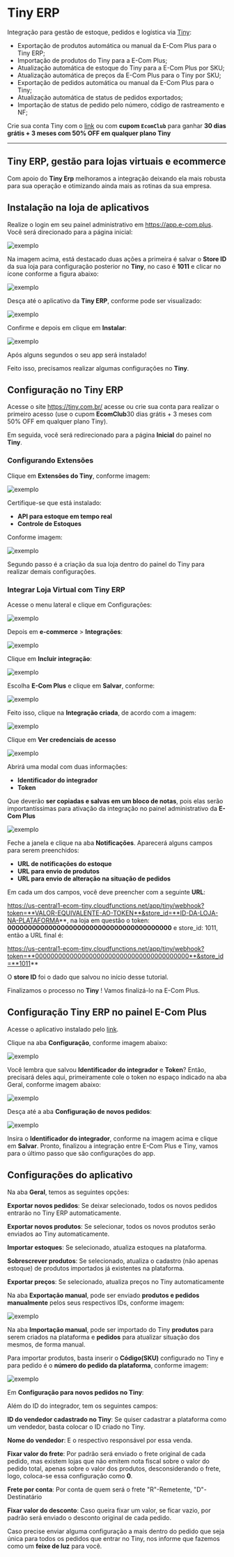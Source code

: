 # Tiny ERP

Integração para gestão de estoque, pedidos e logística via [Tiny](https://tiny.com.br/):

- Exportação de produtos automática ou manual da E-Com Plus para o Tiny ERP;
- Importação de produtos do Tiny para a E-Com Plus;
- Atualização automática de estoque do Tiny para a E-Com Plus por SKU;
- Atualização automática de preços da E-Com Plus para o Tiny por SKU;
- Exportação de pedidos automática ou manual da E-Com Plus para o Tiny;
- Atualização automática de status de pedidos exportados;
- Importação de status de pedido pelo número, código de rastreamento e NF;

<div class="alert alert-info">
  Crie sua conta Tiny com o <a href="https://www.tiny.com.br/inscricao?parceiro=EcomClub">link</a> ou com <b>cupom <code>EcomClub</code></b> para ganhar <b>30 dias grátis + 3 meses com 50% OFF em qualquer plano Tiny</b>
</div>

___

## Tiny ERP, gestão para lojas virtuais e ecommerce

Com apoio do **Tiny Erp** melhoramos a integração deixando ela mais robusta para sua operação e otimizando ainda mais as rotinas da sua empresa.

## Instalação na loja de aplicativos

Realize o login em seu painel administrativo em https://app.e-com.plus. Você será direcionado para a página inicial:

![exemplo](https://us-central1-ecom-bling.cloudfunctions.net/app/img/instalar.png)

Na imagem acima, está destacado duas ações a primeira é salvar o **Store ID** da sua loja para configuração posterior no **Tiny**, no caso é **1011** e clicar no ícone conforme a figura abaixo:

![exemplo](https://us-central1-ecom-bling.cloudfunctions.net/app/img/aplicativo.png)

Desça até o aplicativo da **Tiny ERP**, conforme pode ser visualizado:

![exemplo](https://us-central1-ecom-bling.cloudfunctions.net/app/img/app_tiny.png)

Confirme e depois em clique em **Instalar**:

![exemplo](https://us-central1-ecom-bling.cloudfunctions.net/app/img/app_tiny2.png)

Após alguns segundos o seu app será instalado!

Feito isso, precisamos realizar algumas configurações no **Tiny**.

## Configuração no Tiny ERP

Acesse o site https://tiny.com.br/ acesse ou crie sua conta para realizar o primeiro acesso (use o cupom **EcomClub**30 dias grátis + 3 meses com 50% OFF em qualquer plano Tiny).

Em seguida, você será redirecionado para a página **Inicial** do painel no **Tiny**.

### Configurando Extensões 

Clique em **Extensões do Tiny**, conforme imagem:

![exemplo](https://us-central1-ecom-bling.cloudfunctions.net/app/img/extensoes.png)
 

Certifique-se que está instalado:

- **API para estoque em tempo real**
- **Controle de Estoques**

Conforme imagem:

![exemplo](https://us-central1-ecom-bling.cloudfunctions.net/app/img/confirmacao.png) 

Segundo passo é a criação da sua loja dentro do painel do Tiny para realizar demais configurações.

### Integrar Loja Virtual com Tiny ERP

Acesse o menu lateral e clique em Configurações:

![exemplo](https://us-central1-ecom-bling.cloudfunctions.net/app/img/configuracao.png) 

Depois em **e-commerce** > **Integrações**:

![exemplo](https://us-central1-ecom-bling.cloudfunctions.net/app/img/integracao.png) 

Clique em **Incluir integração**:

![exemplo](https://us-central1-ecom-bling.cloudfunctions.net/app/img/integracao2.png) 

Escolha **E-Com Plus** e clique em **Salvar**, conforme:

![exemplo](https://us-central1-ecom-bling.cloudfunctions.net/app/img/salvar.png) 

Feito isso, clique na **Integração criada**, de acordo com a imagem:

![exemplo](https://us-central1-ecom-bling.cloudfunctions.net/app/img/criada.png) 

Clique em **Ver credenciais de acesso**

![exemplo](https://us-central1-ecom-bling.cloudfunctions.net/app/img/credenciais_acesso.png) 

Abrirá uma modal com duas informações:

- **Identificador do integrador**
- **Token** 

Que deverão **ser copiadas e salvas em um bloco de notas**, pois elas serão importantíssimas para ativação da integração no painel administrativo da **E-Com Plus**

![exemplo](https://us-central1-ecom-bling.cloudfunctions.net/app/img/credencial.png) 

Feche a janela e clique na aba **Notificações**. Aparecerá alguns campos para serem preenchidos:

- **URL de notificações do estoque**
- **URL para envio de produtos**
- **URL para envio de alteração na situação de pedidos**

Em cada um dos campos, você deve preencher com a seguinte **URL**:

https://us-central1-ecom-tiny.cloudfunctions.net/app/tiny/webhook?token=**VALOR-EQUIVALENTE-AO-TOKEN**&store_id=**ID-DA-LOJA-NA-PLATAFORMA**, na loja em questão o token: **0000000000000000000000000000000000000000** e store_id: 1011, então a URL final é:

https://us-central1-ecom-tiny.cloudfunctions.net/app/tiny/webhook?token=**0000000000000000000000000000000000000000**&store_id=**1011**

O **store ID** foi o dado que salvou no início desse tutorial.

Finalizamos o processo no **Tiny** ! Vamos finalizá-lo na E-Com Plus.

## Configuração Tiny ERP no painel E-Com Plus

Acesse o aplicativo instalado pelo [link](https://app.e-com.plus/#/apps/edit/105922).

Clique na aba **Configuração**, conforme imagem abaixo:

![exemplo](https://us-central1-ecom-bling.cloudfunctions.net/app/img/config_ecom.png) 

Você lembra que salvou  **Identificador do integrador** e **Token**? Então, precisará deles aqui, primeiramente cole o token no espaço indicado na aba Geral, conforme imagem abaixo:

![exemplo](https://us-central1-ecom-bling.cloudfunctions.net/app/img/chave.png) 


Desça até a aba **Configuração de novos pedidos**:

![exemplo](https://us-central1-ecom-bling.cloudfunctions.net/app/img/novo_pedido.png) 


Insira o **Identificador do integrador**, conforme na imagem acima e clique em **Salvar**.
Pronto, finalizou a integração entre E-Com Plus e Tiny, vamos para o último passo que são configurações do app.

## Configurações do aplicativo

Na aba **Geral**, temos as seguintes opções:

**Exportar novos pedidos**: Se deixar selecionado, todos os novos pedidos entrarão no Tiny ERP automaticamente. 

**Exportar novos produtos**: Se selecionar, todos os novos produtos serão enviados ao Tiny automaticamente.

**Importar estoques**: Se selecionado, atualiza estoques na plataforma.

**Sobrescrever produtos**: Se selecionado, atualiza o cadastro (não apenas estoque) de produtos importados já existentes na plataforma.

**Exportar preços**: Se selecionado, atualiza preços no Tiny automaticamente

Na aba **Exportação manual**, pode ser enviado **produtos e pedidos manualmente** pelos seus respectivos IDs, conforme imagem:

![exemplo](https://us-central1-ecom-bling.cloudfunctions.net/app/img/exportar_manual.png) 


Na aba **Importação manual**, pode ser importado do Tiny **produtos** para serem criados na plataforma e **pedidos** para atualizar situação dos mesmos, de forma manual.

Para importar produtos, basta inserir o **Código(SKU)** configurado no Tiny e para pedido é o **número do pedido da plataforma**, conforme imagem:

![exemplo](https://us-central1-ecom-bling.cloudfunctions.net/app/img/importar_manual.png) 


Em **Configuração para novos pedidos no Tiny**:

Além do ID do integrador, tem os seguintes campos:

**ID do vendedor cadastrado no Tiny**: Se quiser cadastrar a plataforma como um vendedor, basta colocar o ID criado no Tiny.

**Nome do vendedor**: E o respectivo responsável por essa venda.

**Fixar valor do frete**: Por padrão será enviado o frete original de cada pedido, mas existem lojas que não emitem nota fiscal sobre o valor do pedido total, apenas sobre o valor dos produtos, desconsiderando o frete, logo, coloca-se essa configuração como **0**.

**Frete por conta**: Por conta de quem será o frete "R"-Remetente, "D"-Destinatário

**Fixar valor do desconto**: Caso queira fixar um valor, se ficar vazio, por padrão será enviado o desconto original de cada pedido.

Caso precise enviar alguma configuração a mais dentro do pedido que seja única para todos os pedidos que entrar no Tiny, nos informe que fazemos como um **feixe de luz** para você.